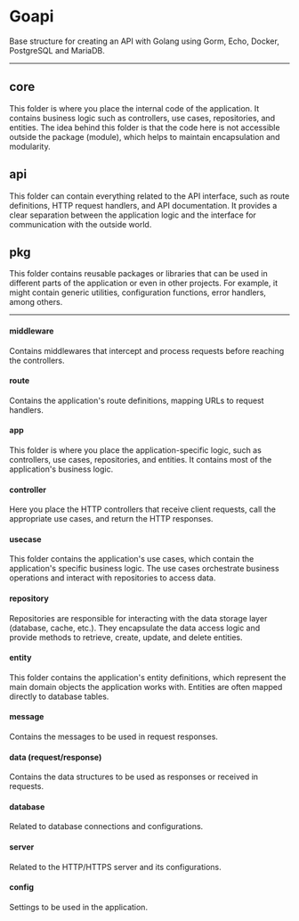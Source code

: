 # Goapi
Base structure for creating an API with Golang using Gorm, Echo, Docker, PostgreSQL and MariaDB.

---

## core
This folder is where you place the internal code of the application. It contains business logic such as controllers, use cases, repositories, and entities. The idea behind this folder is that the code here is not accessible outside the package (module), which helps to maintain encapsulation and modularity.

## api
This folder can contain everything related to the API interface, such as route definitions, HTTP request handlers, and API documentation. It provides a clear separation between the application logic and the interface for communication with the outside world.

## pkg
This folder contains reusable packages or libraries that can be used in different parts of the application or even in other projects. For example, it might contain generic utilities, configuration functions, error handlers, among others.

---

#### middleware
Contains middlewares that intercept and process requests before reaching the controllers.

#### route
Contains the application's route definitions, mapping URLs to request handlers.

#### app
This folder is where you place the application-specific logic, such as controllers, use cases, repositories, and entities. It contains most of the application's business logic.

#### controller
Here you place the HTTP controllers that receive client requests, call the appropriate use cases, and return the HTTP responses.

#### usecase
This folder contains the application's use cases, which contain the application's specific business logic. The use cases orchestrate business operations and interact with repositories to access data.

#### repository
Repositories are responsible for interacting with the data storage layer (database, cache, etc.). They encapsulate the data access logic and provide methods to retrieve, create, update, and delete entities.

#### entity
This folder contains the application's entity definitions, which represent the main domain objects the application works with. Entities are often mapped directly to database tables.

#### message
Contains the messages to be used in request responses.

#### data (request/response)
Contains the data structures to be used as responses or received in requests.

#### database
Related to database connections and configurations.

#### server
Related to the HTTP/HTTPS server and its configurations.

#### config
Settings to be used in the application.
